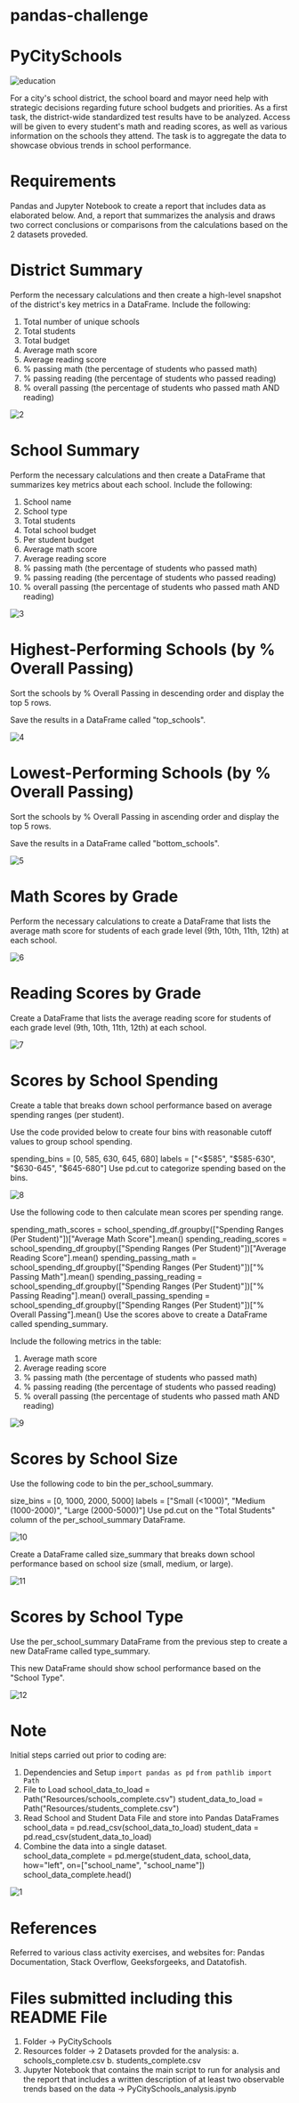 # pandas-challenge

# PyCitySchools
![education](https://github.com/Pooja14n/matplotlib-challenge/assets/144713762/7f356b59-c83c-4f37-8d4c-05bd195051b3)

For a city's school district, the school board and mayor need help with strategic decisions regarding future school budgets and priorities. As a first task, the district-wide standardized test results have to be analyzed. Access will be given to every student's math and reading scores, as well as various information on the schools they attend. The task is to aggregate the data to showcase obvious trends in school performance.

# Requirements
Pandas and Jupyter Notebook to create a report that includes data as elaborated below. And, a report that summarizes the analysis and draws two correct conclusions or comparisons from the calculations based on the 2 datasets proveded.

# District Summary
Perform the necessary calculations and then create a high-level snapshot of the district's key metrics in a DataFrame.
Include the following:
  1. Total number of unique schools
  2. Total students
  3. Total budget
  4. Average math score
  5. Average reading score
  6. % passing math (the percentage of students who passed math)
  7. % passing reading (the percentage of students who passed reading)
  8. % overall passing (the percentage of students who passed math AND reading)

![2](https://github.com/Pooja14n/matplotlib-challenge/assets/144713762/c4623e92-e84c-47d4-8579-98f49df4390c)

# School Summary
Perform the necessary calculations and then create a DataFrame that summarizes key metrics about each school.
Include the following:
  1. School name
  2. School type
  3. Total students
  4. Total school budget
  5. Per student budget
  6. Average math score
  7. Average reading score
  8. % passing math (the percentage of students who passed math)
  9. % passing reading (the percentage of students who passed reading)
  10. % overall passing (the percentage of students who passed math AND reading)

![3](https://github.com/Pooja14n/matplotlib-challenge/assets/144713762/2ff9539d-1d5a-477e-8a85-2dbc30745946)


# Highest-Performing Schools (by % Overall Passing)
Sort the schools by % Overall Passing in descending order and display the top 5 rows.

Save the results in a DataFrame called "top_schools".

![4](https://github.com/Pooja14n/matplotlib-challenge/assets/144713762/6542a362-7a1a-401a-8340-489574ae7f11)


# Lowest-Performing Schools (by % Overall Passing)
Sort the schools by % Overall Passing in ascending order and display the top 5 rows.

Save the results in a DataFrame called "bottom_schools".

![5](https://github.com/Pooja14n/matplotlib-challenge/assets/144713762/baa6c0db-7eb0-4f35-8c33-0d6f5d4ffca0)


# Math Scores by Grade
Perform the necessary calculations to create a DataFrame that lists the average math score for students of each grade level (9th, 10th, 11th, 12th) at each school.

![6](https://github.com/Pooja14n/matplotlib-challenge/assets/144713762/4e305802-6e74-41aa-856c-18cdbe161a2d)


# Reading Scores by Grade
Create a DataFrame that lists the average reading score for students of each grade level (9th, 10th, 11th, 12th) at each school.

![7](https://github.com/Pooja14n/matplotlib-challenge/assets/144713762/ad5bce95-35ff-4353-a7be-61ca5dcc5663)


# Scores by School Spending
Create a table that breaks down school performance based on average spending ranges (per student).

Use the code provided below to create four bins with reasonable cutoff values to group school spending.

spending_bins = [0, 585, 630, 645, 680]
labels = ["<$585", "$585-630", "$630-645", "$645-680"]
Use pd.cut to categorize spending based on the bins.

![8](https://github.com/Pooja14n/matplotlib-challenge/assets/144713762/fc4d6730-09bc-422d-a347-b581011d5941)

Use the following code to then calculate mean scores per spending range.

spending_math_scores = school_spending_df.groupby(["Spending Ranges (Per Student)"])["Average Math Score"].mean()
spending_reading_scores = school_spending_df.groupby(["Spending Ranges (Per Student)"])["Average Reading Score"].mean()
spending_passing_math = school_spending_df.groupby(["Spending Ranges (Per Student)"])["% Passing Math"].mean()
spending_passing_reading = school_spending_df.groupby(["Spending Ranges (Per Student)"])["% Passing Reading"].mean()
overall_passing_spending = school_spending_df.groupby(["Spending Ranges (Per Student)"])["% Overall Passing"].mean()
Use the scores above to create a DataFrame called spending_summary.

Include the following metrics in the table:
  1. Average math score
  2. Average reading score
  3. % passing math (the percentage of students who passed math)
  4. % passing reading (the percentage of students who passed reading)
  5. % overall passing (the percentage of students who passed math AND reading)

![9](https://github.com/Pooja14n/matplotlib-challenge/assets/144713762/5295dfd1-140c-48f6-8e5d-d9b618c13ca3)


# Scores by School Size
Use the following code to bin the per_school_summary.

size_bins = [0, 1000, 2000, 5000]
labels = ["Small (<1000)", "Medium (1000-2000)", "Large (2000-5000)"]
Use pd.cut on the "Total Students" column of the per_school_summary DataFrame.

![10](https://github.com/Pooja14n/matplotlib-challenge/assets/144713762/27d8e988-a976-416d-b1bb-ebe247415300)

Create a DataFrame called size_summary that breaks down school performance based on school size (small, medium, or large).

![11](https://github.com/Pooja14n/matplotlib-challenge/assets/144713762/3bef15b7-b878-422e-9f02-cf00e07fff2e)


# Scores by School Type
Use the per_school_summary DataFrame from the previous step to create a new DataFrame called type_summary.

This new DataFrame should show school performance based on the "School Type".

![12](https://github.com/Pooja14n/matplotlib-challenge/assets/144713762/87b6be6a-07c5-435b-8d82-1d4052ace4c3)


# Note
Initial steps carried out prior to coding are:
  1. Dependencies and Setup
      `import pandas as pd`
      `from pathlib import Path`
  2. File to Load 
      school_data_to_load = Path("Resources/schools_complete.csv")
      student_data_to_load = Path("Resources/students_complete.csv")
  3. Read School and Student Data File and store into Pandas DataFrames
      school_data = pd.read_csv(school_data_to_load)
      student_data = pd.read_csv(student_data_to_load)
  4. Combine the data into a single dataset.  
      school_data_complete = pd.merge(student_data, school_data, how="left", on=["school_name", "school_name"])
      school_data_complete.head()

![1](https://github.com/Pooja14n/matplotlib-challenge/assets/144713762/c9f5c3c8-fff7-4a9a-a11d-07e16111ecca)

# References
Referred to various class activity exercises, and websites for: Pandas Documentation, Stack Overflow, Geeksforgeeks, and Datatofish.

# Files submitted including this README File
1. Folder -> PyCitySchools
2. Resources folder -> 2 Datasets provded for the analysis:
   a. schools_complete.csv
   b. students_complete.csv
3. Jupyter Notebook that contains the main script to run for analysis and the report that includes a written description of at least two observable trends based on the data -> PyCitySchools_analysis.ipynb
   
